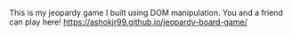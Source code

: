 This is my jeopardy game I built using DOM manipulation. You and a friend can play here! https://ashokjr99.github.io/jeopardy-board-game/
